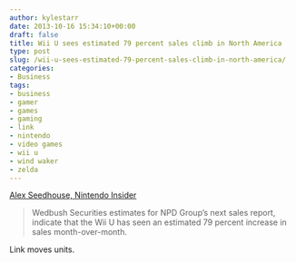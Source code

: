 ```yaml
---
author: kylestarr
date: 2013-10-16 15:34:10+00:00
draft: false
title: Wii U sees estimated 79 percent sales climb in North America
type: post
slug: /wii-u-sees-estimated-79-percent-sales-climb-in-north-america/
categories:
- Business
tags:
- business
- gamer
- games
- gaming
- link
- nintendo
- video games
- wii u
- wind waker
- zelda
---
```


[Alex Seedhouse, Nintendo Insider](http://www.nintendo-insider.com/2013/10/16/wii-u-sees-estimated-79-percent-sales-climb-in-north-america/)

> Wedbush Securities estimates for NPD Group’s next sales report, indicate that the Wii U has seen an estimated 79 percent increase in sales month-over-month.

Link moves units.
